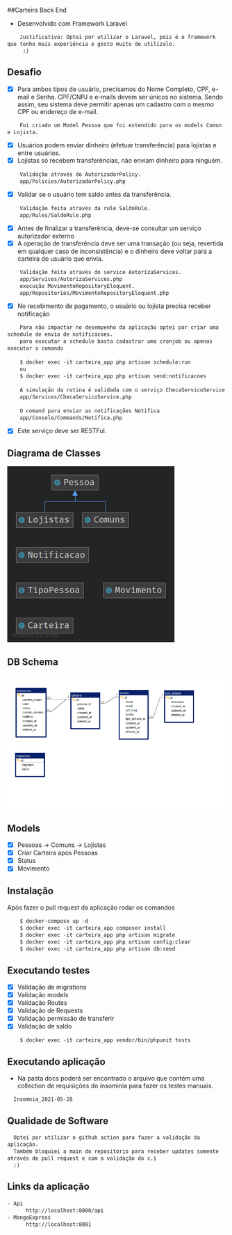 ##Carteira Back End

-  Desenvolvido com Framework Laravel
```
    Justificativa: Optei por utilizar o Laravel, pois é o framework que tenho mais experiência e gosto muito de utilizalo.
     :)
```
## Desafio

-   [x] Para ambos tipos de usuário, precisamos do Nome Completo, CPF, e-mail e Senha. CPF/CNPJ e e-mails devem ser únicos no sistema. Sendo assim, seu sistema deve permitir apenas um cadastro com o mesmo CPF ou endereço de e-mail.

```
    Foi criado um Model Pessoa que foi extendido para os models Comun e Lojista.
```

-   [x] Usuários podem enviar dinheiro (efetuar transferência) para lojistas e entre usuários.
-   [x] Lojistas só recebem transferências, não enviam dinheiro para ninguém.

```
    Validação através do AutorizadorPolicy.
    app/Policies/AutorizadorPolicy.php
```

-   [x] Validar se o usuário tem saldo antes da transferência.

```
    Validação feita através da rule SaldoRule.
    app/Rules/SaldoRule.php
```

-   [x] Antes de finalizar a transferência, deve-se consultar um serviço autorizador externo
-   [x] A operação de transferência deve ser uma transação (ou seja, revertida em qualquer caso de inconsistência) e o dinheiro deve voltar para a carteira do usuário que envia.

```
    Validação feita através do service AutorizaServices.
    app/Services/AutorizaServices.php
    execução MovimentoRepositoryEloquent.
    app/Repositories/MovimentoRepositoryEloquent.php

```

-   [x] No recebimento de pagamento, o usuário ou lojista precisa receber notificação

```
    Para não impactar no desempenho da aplicação optei por criar uma schedule de envio de notificacoes.
    para executar a schedule basta cadastrar uma cronjob ou apenas executar o comando

    $ docker exec -it carteira_app php artisan schedule:run
    ou
    $ docker exec -it carteira_app php artisan send:notificacoes

    A simulação da rotina é validada com o serviço ChecaServicoService
    app/Services/ChecaServicoService.php

    O comand para enviar as notificações Notifica
    app/Console/Commands/Notifica.php
```

-   [x] Este serviço deve ser RESTFul.

## Diagrama de Classes

![Alt text](docs/diagrama_classes.png?raw=true "Diagrama de Classes")

## DB Schema

![Alt text](docs/schema.bmp?raw=true "DB Schema")

## Models

-   [x] Pessoas
        -> Comuns
        -> Lojistas
-   [x] Criar Carteira após Pessoas
-   [x] Status
-   [x] Movimento

## Instalação

Após fazer o pull request da aplicação rodar os comandos

```
    $ docker-compose up -d
    $ docker exec -it carteira_app composer install
    $ docker exec -it carteira_app php artisan migrate
    $ docker exec -it carteira_app php artisan config:clear
    $ docker exec -it carteira_app php artisan db:seed
```

## Executando testes

-   [x] Validação de migrations
-   [x] Validação models
-   [x] Validação Routes
-   [x] Validação de Requests
-   [x] Validação permissão de transferir
-   [x] Validação de saldo

```
    $ docker exec -it carteira_app vendor/bin/phpunit tests
```

## Executando aplicação

-   Na pasta docs poderá ser encontrado o arquivo que contém uma collection de requisições do insominia para fazer os testes manuais.

```
  Insomnia_2021-05-28
```

## Qualidade de Software

```
  Optei por utilizar o github action para fazer a validação da aplicação. 
  Também bloquiei a main do repositório para receber updates somente através de pull request e com a validação do c.i
  :)
```

## Links da aplicação

```
- Api
      http://localhost:8000/api
- MongoExpress
      http://localhost:8081
```

